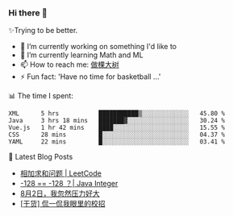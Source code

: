 ### Hi there 👋

✨Trying to be better.

<!--
- 😄 Pronouns: ...
- 👯 I’m looking to collaborate on ...
- 🤔 I’m looking for help with ...
- 💬 Ask me about ...
-->

- 🔭 I’m currently working on something I'd like to
- 🌱 I’m currently learning Math and ML
- 📫 How to reach me: [做棵大树](https://beatree.cn)
- ⚡ Fun fact: 'Have no time for basketball ...'

📊 The time I spent:

<!--START_SECTION:waka-->
```text
XML      5 hrs           ███████████▒░░░░░░░░░░░░░   45.80 % 
Java     3 hrs 18 mins   ███████▓░░░░░░░░░░░░░░░░░   30.24 % 
Vue.js   1 hr 42 mins    ████░░░░░░░░░░░░░░░░░░░░░   15.55 % 
CSS      28 mins         █░░░░░░░░░░░░░░░░░░░░░░░░   04.37 % 
YAML     22 mins         █░░░░░░░░░░░░░░░░░░░░░░░░   03.41 % 
```
<!--END_SECTION:waka-->

👀 Latest Blog Posts

<!-- BLOG-POST-LIST:START -->
- [相加求和问题 | LeetCode](https://beatree.cn/%e7%9b%b8%e5%8a%a0%e6%b1%82%e5%92%8c%e9%97%ae%e9%a2%98-leetcode.html)
- [-128 == -128 ？| Java Integer](https://beatree.cn/128-128-%ef%bc%9f-java-integer.html)
- [8月2日，我忽然压力好大](http://mortal.beatree.cn/8%e6%9c%882%e6%97%a5%ef%bc%8c%e6%88%91%e5%bf%bd%e7%84%b6%e5%8e%8b%e5%8a%9b%e5%a5%bd%e5%a4%a7.html)
- [[干货] 侃一侃我眼里的校招](https://beatree.cn/%e4%be%83%e4%b8%80%e4%be%83%e6%88%91%e7%9c%bc%e9%87%8c%e7%9a%84%e6%a0%a1%e6%8b%9b-%e5%b9%b2%e8%b4%a7%e5%8d%81%e8%b6%b3.html)
<!-- BLOG-POST-LIST:END -->
